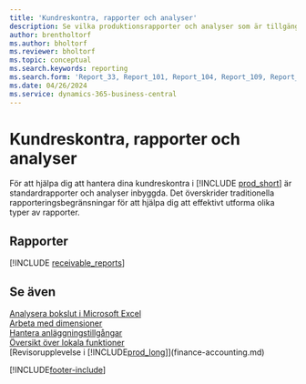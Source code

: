 ```yaml
---
title: 'Kundreskontra, rapporter och analyser'
description: Se vilka produktionsrapporter och analyser som är tillgängliga i standardversionen av Business Central så att du kan hålla reda på dina kundreskontra.
author: brentholtorf
ms.author: bholtorf
ms.reviewer: bholtorf
ms.topic: conceptual
ms.search.keywords: reporting
ms.search.form: 'Report_33, Report_101, Report_104, Report_109, Report_112, Report_120, Report_121, Report_129, Report_211, Report_1316'
ms.date: 04/26/2024
ms.service: dynamics-365-business-central
---
```

# Kundreskontra, rapporter och analyser

För att hjälpa dig att hantera dina kundreskontra i [!INCLUDE [prod_short](includes/prod_short.md)] är standardrapporter och analyser inbyggda. Det överskrider traditionella rapporteringsbegränsningar för att hjälpa dig att effektivt utforma olika typer av rapporter.  

## Rapporter
[!INCLUDE [receivable_reports](includes/receivable-reports-include.md)]

## Se även

[Analysera bokslut i Microsoft Excel](finance-analyze-excel.md)  
[Arbeta med dimensioner](finance-dimensions.md)  
[Hantera anläggningstillgångar](fa-manage.md)  
[Översikt över lokala funktioner](about-localization.md)  
[Revisorupplevelse i [!INCLUDE[prod_long](includes/prod_long.md)]](finance-accounting.md)  


[!INCLUDE[footer-include](includes/footer-banner.md)]

